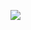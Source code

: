 [![](https://mermaid.ink/img/pako:eNrFU01P8zAM_iuVT0N0iJUBXQ5ICC4cXoReEAfUi2lMZ9HGldtMsGn_newL2Iq4Ab4ksZ88eeKPGeRiCQzkJTbNJWOhWGUuCrb0RP-pVrG-Ff3nG86xjGar8ML2W8lRe3smmgjbT_4affNloKGSchaHa7petVwiE922yq54v7G6M99sVmLOa1Qqx3IXWJ7EcS5bakouwqPOV6RiNnw7ArAlZ2khbSfAgY5RL0SVWO5lugXZEXKNEyrQil65ltRRu6WDXviR9QYLdtiLvJYf3_usxPIqE9cywfNH7H2h1WPJU9xQfSOIb8bi6Ley8cO1j_4mk-sc9vtn3a7vILqt2IF0miRzEEMoR4Vsw8gti5VBO6aKMjBha1GfM8jcPOAwvH776nIwrXqKQcUXYzBPWDbh5Gsbaree13cvWV5IXk_0YomhRvcg8oEJZzAzeAGTHIyCDU7So3SUJkmaxvAKpj8YHZwmx4Oj5HSYHqfDw2Q4j2G6pBjM3wBhiFA1?type=png)](https://mermaid.live/edit#pako:eNrFU01P8zAM_iuVT0N0iJUBXQ5ICC4cXoReEAfUi2lMZ9HGldtMsGn_newL2Iq4Ab4ksZ88eeKPGeRiCQzkJTbNJWOhWGUuCrb0RP-pVrG-Ff3nG86xjGar8ML2W8lRe3smmgjbT_4affNloKGSchaHa7petVwiE922yq54v7G6M99sVmLOa1Qqx3IXWJ7EcS5bakouwqPOV6RiNnw7ArAlZ2khbSfAgY5RL0SVWO5lugXZEXKNEyrQil65ltRRu6WDXviR9QYLdtiLvJYf3_usxPIqE9cywfNH7H2h1WPJU9xQfSOIb8bi6Ley8cO1j_4mk-sc9vtn3a7vILqt2IF0miRzEEMoR4Vsw8gti5VBO6aKMjBha1GfM8jcPOAwvH776nIwrXqKQcUXYzBPWDbh5Gsbaree13cvWV5IXk_0YomhRvcg8oEJZzAzeAGTHIyCDU7So3SUJkmaxvAKpj8YHZwmx4Oj5HSYHqfDw2Q4j2G6pBjM3wBhiFA1)